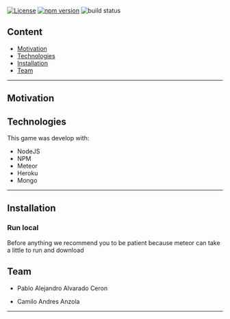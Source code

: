 [![License](http://img.shields.io/:license-mit-blue.svg?style=flat-square)](http://badges.mit-license.org)      [![npm version](http://img.shields.io/npm/v/gh-badges.svg)](https://npmjs.org/package/gh-badges)
     ![build status](https://img.shields.io/circleci/project/github/badges/shields/master.svg)

## Content

- [Motivation](#motivation)
- [Technologies](#technologies)
- [Installation](#installation)
- [Team](#team)

---

## Motivation


## Technologies

This game was develop with:

- NodeJS
- NPM
- Meteor
- Heroku
- Mongo

---

## Installation


### Run local

Before anything we recommend you to be patient because meteor can take a little to run and download 

## Team

- Pablo Alejandro Alvarado Ceron 

- Camilo Andres Anzola


---
